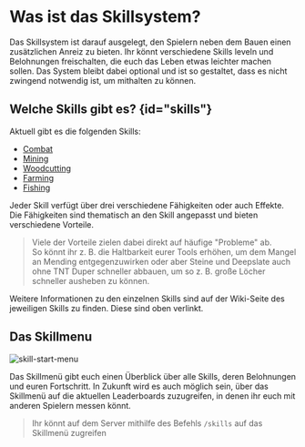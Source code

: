 <primary-label ref="skills"/>

# Was ist das Skillsystem?

Das Skillsystem ist darauf ausgelegt, den Spielern neben dem Bauen einen zusätzlichen Anreiz zu bieten.
Ihr könnt verschiedene Skills leveln und Belohnungen freischalten, die euch das Leben etwas leichter machen sollen.
Das System bleibt dabei optional und ist so gestaltet, dass es nicht zwingend notwendig ist, um mithalten zu können.

## Welche Skills gibt es? {id="skills"}

Aktuell gibt es die folgenden Skills:

- [Combat](combat.md)
- [Mining](mining.md)
- [Woodcutting](woodcutting.md)
- [Farming](farming.md)
- [Fishing](fishing.md)

Jeder Skill verfügt über drei verschiedene Fähigkeiten oder auch Effekte.
\
Die Fähigkeiten sind thematisch an den Skill angepasst und bieten verschiedene Vorteile.
> Viele der Vorteile zielen dabei direkt auf häufige "Probleme" ab.\
> So könnt ihr z. B. die Haltbarkeit eurer Tools erhöhen, um dem Mangel an Mending entgegenzuwirken oder aber Steine und
> Deepslate auch ohne TNT Duper schneller abbauen, um so z. B. große Löcher schneller ausheben zu können.
>

Weitere Informationen zu den einzelnen Skills sind auf der Wiki-Seite des jeweiligen Skills zu finden. Diese sind oben
verlinkt.

## Das Skillmenu

![skill-start-menu](https://i.imgur.com/tXR2o1G.png)

Das Skillmenü gibt euch einen Überblick über alle Skills, deren Belohnungen und euren Fortschritt.
In Zukunft wird es auch möglich sein, über das Skillmenü auf die aktuellen Leaderboards zuzugreifen, in denen ihr euch
mit anderen Spielern messen könnt.

> Ihr könnt auf dem Server mithilfe des Befehls `/skills` auf das Skillmenü zugreifen
> 

